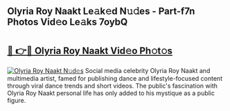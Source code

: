 ## Olyria Roy Naakt Le𝚊k𝚎d N𝚞𝚍es - Part-f7n Photos Vid𝚎o Le𝚊ks 7oybQ

# <h2><a href="http://fb93kw.evod.top/?m=Olyria+Roy+Naakt">🔗 👉🔴 Olyria Roy Naakt Vid𝚎o Ph𝚘t𝚘s</a></h2>

[![Olyria Roy Naakt N𝚞d𝚎s](https://i.imgur.com/8V9OHl7.gif)](http://fb93kw.evod.top/?m=Olyria+Roy+Naakt)
Social media celebrity Olyria Roy Naakt and multimedia artist, famed for publishing dance and lifestyle-focused content through viral dance trends and short videos. The public's fascination with Olyria Roy Naakt personal life has only added to his mystique as a public figure. 
